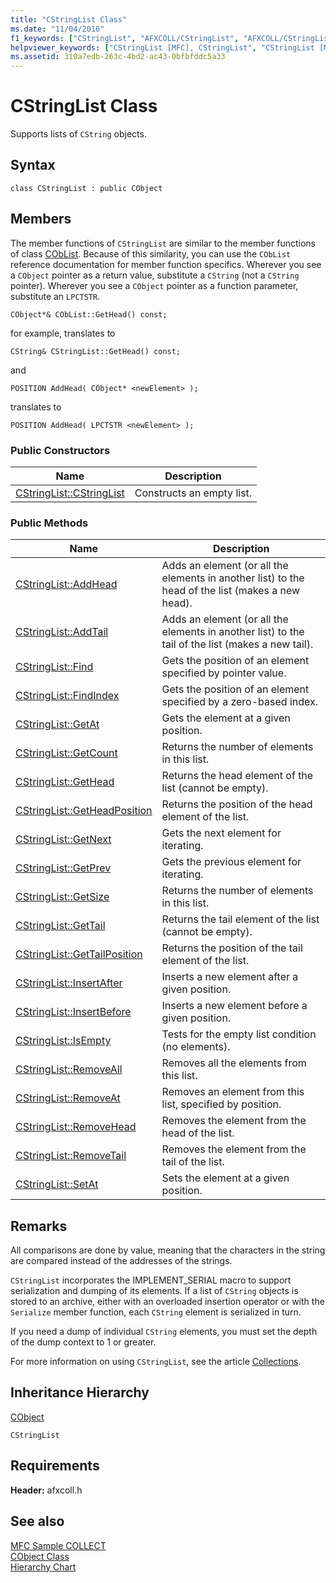 ```yaml
---
title: "CStringList Class"
ms.date: "11/04/2016"
f1_keywords: ["CStringList", "AFXCOLL/CStringList", "AFXCOLL/CStringList::CStringList", "AFXCOLL/CStringList::AddHead", "AFXCOLL/CStringList::AddTail", "AFXCOLL/CStringList::Find", "AFXCOLL/CStringList::FindIndex", "AFXCOLL/CStringList::GetAt", "AFXCOLL/CStringList::GetCount", "AFXCOLL/CStringList::GetHead", "AFXCOLL/CStringList::GetHeadPosition", "AFXCOLL/CStringList::GetNext", "AFXCOLL/CStringList::GetPrev", "AFXCOLL/CStringList::GetSize", "AFXCOLL/CStringList::GetTail", "AFXCOLL/CStringList::GetTailPosition", "AFXCOLL/CStringList::InsertAfter", "AFXCOLL/CStringList::InsertBefore", "AFXCOLL/CStringList::IsEmpty", "AFXCOLL/CStringList::RemoveAll", "AFXCOLL/CStringList::RemoveAt", "AFXCOLL/CStringList::RemoveHead", "AFXCOLL/CStringList::RemoveTail", "AFXCOLL/CStringList::SetAt"]
helpviewer_keywords: ["CStringList [MFC], CStringList", "CStringList [MFC], AddHead", "CStringList [MFC], AddTail", "CStringList [MFC], Find", "CStringList [MFC], FindIndex", "CStringList [MFC], GetAt", "CStringList [MFC], GetCount", "CStringList [MFC], GetHead", "CStringList [MFC], GetHeadPosition", "CStringList [MFC], GetNext", "CStringList [MFC], GetPrev", "CStringList [MFC], GetSize", "CStringList [MFC], GetTail", "CStringList [MFC], GetTailPosition", "CStringList [MFC], InsertAfter", "CStringList [MFC], InsertBefore", "CStringList [MFC], IsEmpty", "CStringList [MFC], RemoveAll", "CStringList [MFC], RemoveAt", "CStringList [MFC], RemoveHead", "CStringList [MFC], RemoveTail", "CStringList [MFC], SetAt"]
ms.assetid: 310a7edb-263c-4bd2-ac43-0bfbfddc5a33
---
```

# CStringList Class

Supports lists of `CString` objects.

## Syntax

```
class CStringList : public CObject
```

## Members

The member functions of `CStringList` are similar to the member functions of class [CObList](../../mfc/reference/coblist-class.md). Because of this similarity, you can use the `CObList` reference documentation for member function specifics. Wherever you see a `CObject` pointer as a return value, substitute a `CString` (not a `CString` pointer). Wherever you see a `CObject` pointer as a function parameter, substitute an `LPCTSTR`.

`CObject*& CObList::GetHead() const;`

for example, translates to

`CString& CStringList::GetHead() const;`

and

`POSITION AddHead( CObject* <newElement> );`

translates to

`POSITION AddHead( LPCTSTR <newElement> );`

### Public Constructors

|Name|Description|
|----------|-----------------|
|[CStringList::CStringList](../../mfc/reference/coblist-class.md#coblist)|Constructs an empty list.|

### Public Methods

|Name|Description|
|----------|-----------------|
|[CStringList::AddHead](../../mfc/reference/coblist-class.md#addhead)|Adds an element (or all the elements in another list) to the head of the list (makes a new head).|
|[CStringList::AddTail](../../mfc/reference/coblist-class.md#addtail)|Adds an element (or all the elements in another list) to the tail of the list (makes a new tail).|
|[CStringList::Find](../../mfc/reference/coblist-class.md#find)|Gets the position of an element specified by pointer value.|
|[CStringList::FindIndex](../../mfc/reference/coblist-class.md#findindex)|Gets the position of an element specified by a zero-based index.|
|[CStringList::GetAt](../../mfc/reference/coblist-class.md#getat)|Gets the element at a given position.|
|[CStringList::GetCount](../../mfc/reference/coblist-class.md#getcount)|Returns the number of elements in this list.|
|[CStringList::GetHead](../../mfc/reference/coblist-class.md#gethead)|Returns the head element of the list (cannot be empty).|
|[CStringList::GetHeadPosition](../../mfc/reference/coblist-class.md#getheadposition)|Returns the position of the head element of the list.|
|[CStringList::GetNext](../../mfc/reference/coblist-class.md#getnext)|Gets the next element for iterating.|
|[CStringList::GetPrev](../../mfc/reference/coblist-class.md#getprev)|Gets the previous element for iterating.|
|[CStringList::GetSize](../../mfc/reference/coblist-class.md#getsize)|Returns the number of elements in this list.|
|[CStringList::GetTail](../../mfc/reference/coblist-class.md#gettail)|Returns the tail element of the list (cannot be empty).|
|[CStringList::GetTailPosition](../../mfc/reference/coblist-class.md#gettailposition)|Returns the position of the tail element of the list.|
|[CStringList::InsertAfter](../../mfc/reference/coblist-class.md#insertafter)|Inserts a new element after a given position.|
|[CStringList::InsertBefore](../../mfc/reference/coblist-class.md#insertbefore)|Inserts a new element before a given position.|
|[CStringList::IsEmpty](../../mfc/reference/coblist-class.md#isempty)|Tests for the empty list condition (no elements).|
|[CStringList::RemoveAll](../../mfc/reference/coblist-class.md#removeall)|Removes all the elements from this list.|
|[CStringList::RemoveAt](../../mfc/reference/coblist-class.md#removeat)|Removes an element from this list, specified by position.|
|[CStringList::RemoveHead](../../mfc/reference/coblist-class.md#removehead)|Removes the element from the head of the list.|
|[CStringList::RemoveTail](../../mfc/reference/coblist-class.md#removetail)|Removes the element from the tail of the list.|
|[CStringList::SetAt](../../mfc/reference/coblist-class.md#setat)|Sets the element at a given position.|

## Remarks

All comparisons are done by value, meaning that the characters in the string are compared instead of the addresses of the strings.

`CStringList` incorporates the IMPLEMENT_SERIAL macro to support serialization and dumping of its elements. If a list of `CString` objects is stored to an archive, either with an overloaded insertion operator or with the `Serialize` member function, each `CString` element is serialized in turn.

If you need a dump of individual `CString` elements, you must set the depth of the dump context to 1 or greater.

For more information on using `CStringList`, see the article [Collections](../../mfc/collections.md).

## Inheritance Hierarchy

[CObject](../../mfc/reference/cobject-class.md)

`CStringList`

## Requirements

**Header:** afxcoll.h

## See also

[MFC Sample COLLECT](../../overview/visual-cpp-samples.md)<br/>
[CObject Class](../../mfc/reference/cobject-class.md)<br/>
[Hierarchy Chart](../../mfc/hierarchy-chart.md)
